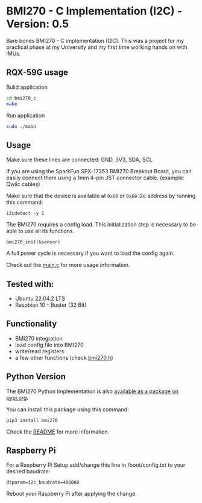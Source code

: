 # BMI270 - C Implementation (I2C) - Version: 0.5

Bare bones BMI270 - C implementation (I2C). This was a project for my practical phase at my University and my first time working hands on with IMUs.

## RQX-59G usage

Build application
```bash
cd bmi270_c
make
```

Run application
```bash
sudo ./main
```

## Usage
Make sure these lines are connected: GND, 3V3, SDA, SCL

If you are using the SparkFun SPX-17353 BMI270 Breakout Board, you can easily connect them using a 1mm 4-pin JST connector cable. (example: Qwiic cables)

Make sure that the device is available at `0x68` or `0x69` i2c address by running this command:

`i2cdetect -y 1`

The BMI270 requires a config load. This initialization step is necessary to be able to use all its functions.

`bmi270_init(&sensor)`

A full power cycle is necessary if you want to load the config again.

Check out the [main.c](https://github.com/CoRoLab-Berlin/bmi270_c/blob/main/example/main.c) for more usage information.

## Tested with:
- Ubuntu 22.04.2 LTS
- Raspbian 10 - Buster (32 Bit)

## Functionality

- BMI270 integration
- load config file into BMI270
- write/read registers
- a few other functions (check [bmi270.h](https://github.com/CoRoLab-Berlin/bmi270_c/blob/main/driver/bmi270.h))

## Python Version

The BMI270 Python Implementation is also [available as a package on pypi.org](https://pypi.org/project/bmi270).

You can install this package using this command:

`pip3 install bmi270`

Check the [README](https://github.com/CoRoLab-Berlin/bmi270_python) for more information.

## Raspberry Pi

For a Raspberry Pi Setup add/change this line in /boot/config.txt to your desired baudrate:

`dtparam=i2c_baudrate=400000`

Reboot your Raspberry Pi after applying the change.
